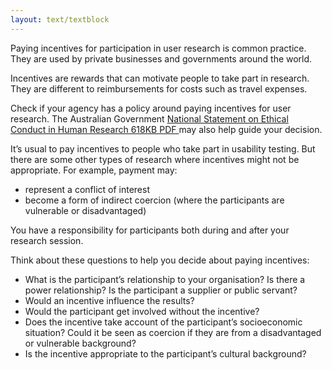 ```yaml
---
layout: text/textblock
---
```


Paying incentives for participation in user research is common practice. They are used by private businesses and governments around the world.

Incentives are rewards that can motivate people to take part in research. They are different to reimbursements for costs such as travel expenses.

Check if your agency has a policy around paying incentives for user research. The Australian Government [National Statement on Ethical Conduct in Human Research 618KB PDF
](https://www.nhmrc.gov.au/_files_nhmrc/publications/attachments/e72_national_statement_may_2015_150514_a.pdf) may also help guide your decision.

It’s usual to pay incentives to people who take part in usability testing. But there are some other types of research where incentives might not be appropriate. For example, payment may:
- represent a conflict of interest
- become a form of indirect coercion (where the participants are vulnerable or disadvantaged)

You have a responsibility for participants both during and after your research session.

Think about these questions to help you decide about paying incentives:

- What is the participant’s relationship to your organisation? Is there a power relationship? Is the participant a supplier or public servant?
- Would an incentive influence the results?
- Would the participant get involved without the incentive?
- Does the incentive take account of the participant’s socioeconomic situation? Could it be seen as coercion if they are from a disadvantaged or vulnerable background?
- Is the incentive appropriate to the participant’s cultural background?

